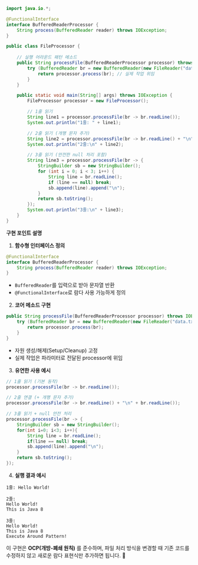 
```java
import java.io.*;

@FunctionalInterface
interface BufferedReaderProcessor {
    String process(BufferedReader reader) throws IOException;
}

public class FileProcessor {
  
    // 실행 어라운드 패턴 메소드
    public String processFile(BufferedReaderProcessor processor) throws IOException {
        try (BufferedReader br = new BufferedReader(new FileReader("data.txt"))) {
            return processor.process(br); // 실제 작업 위임
        }
    }

    public static void main(String[] args) throws IOException {
        FileProcessor processor = new FileProcessor();

        // 1줄 읽기
        String line1 = processor.processFile(br -> br.readLine());
        System.out.println("1줄: " + line1);

        // 2줄 읽기 (개행 문자 추가)
        String line2 = processor.processFile(br -> br.readLine() + "\n" + br.readLine());
        System.out.println("2줄:\n" + line2);

        // 3줄 읽기 (안전한 null 처리 포함)
        String line3 = processor.processFile(br -> {
            StringBuilder sb = new StringBuilder();
            for (int i = 0; i < 3; i++) {
                String line = br.readLine();
                if (line == null) break;
                sb.append(line).append("\n");
            }
            return sb.toString();
        });
        System.out.println("3줄:\n" + line3);
    }
}
```

**구현 포인트 설명**

1. **함수형 인터페이스 정의**

```java
@FunctionalInterface
interface BufferedReaderProcessor {
    String process(BufferedReader reader) throws IOException;
}
```

* `BufferedReader`를 입력으로 받아 문자열 반환
* `@FunctionalInterface`로 람다 사용 가능하게 정의

2. **코어 메소드 구현**

```java
public String processFile(BufferedReaderProcessor processor) throws IOException {
    try (BufferedReader br = new BufferedReader(new FileReader("data.txt"))) {
        return processor.process(br);
    }
}
```

* 자원 생성/해제(Setup/Cleanup) 고정
* 실제 작업은 파라미터로 전달된 processor에 위임

3. **유연한 사용 예시**

```java
// 1줄 읽기 (기본 동작)
processor.processFile(br -> br.readLine());

// 2줄 연결 (+ 개행 문자 추가)
processor.processFile(br -> br.readLine() + "\n" + br.readLine());

// 3줄 읽기 + null 안전 처리
processor.processFile(br -> {
    StringBuilder sb = new StringBuilder();
    for(int i=0; i<3; i++){
        String line = br.readLine();
        if(line == null) break;
        sb.append(line).append("\n");
    }
    return sb.toString();
});
```

4. **실행 결과 예시**

```
1줄: Hello World!

2줄:
Hello World!
This is Java 8

3줄:
Hello World!
This is Java 8
Execute Around Pattern!
```

이 구현은 **OCP(개방-폐쇄 원칙)** 를 준수하며, 파일 처리 방식을 변경할 때 기존 코드를 수정하지 않고 새로운 람다 표현식만 추가하면 됩니다. 🚀

